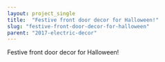 ```yaml
---
layout: project_single
title:  "Festive front door decor for Halloween!"
slug: "festive-front-door-decor-for-halloween"
parent: "2017-electric-decor"
---
```

Festive front door decor for Halloween!